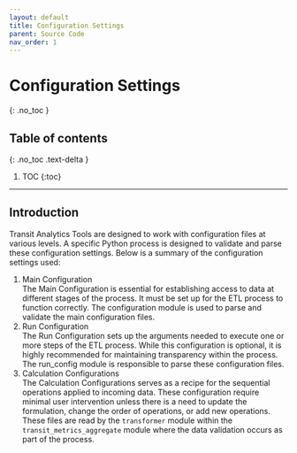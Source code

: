 ```yaml
---
layout: default
title: Configuration Settings
parent: Source Code
nav_order: 1
---
```


# Configuration Settings
{: .no_toc }
## Table of contents
{: .no_toc .text-delta }

1. TOC
{:toc}

---


## Introduction

Transit Analytics Tools are designed to work with configuration files at various levels. A specific Python process is designed to validate and parse these configuration settings. Below is a summary of the configuration settings used:

1. Main Configuration  
The Main Configuration is essential for establishing access to data at different stages of the process. It must be set up for the ETL process to function correctly. The configuration module is used to parse and validate the main configuration files.
2. Run Configuration  
The Run Configuration sets up the arguments needed to execute one or more steps of the ETL process. While this configuration is optional, it is highly recommended for maintaining transparency within the process. The run_config module is responsible to parse these configuration files.
3. Calculation Configurations  
The Calculation Configurations serves as a recipe for the sequential operations applied to incoming data. These configuration require minimal user intervention unless there is a need to update the formulation, change the order of operations, or add new operations. These files are read by the `transformer` module within the `transit_metrics_aggregate` module where the data validation occurs as part of the process.

